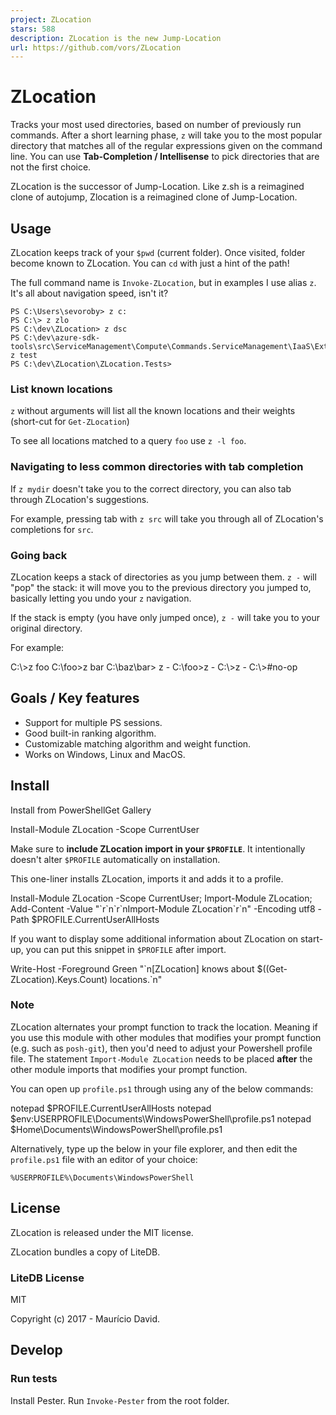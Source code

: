 ```yaml
---
project: ZLocation
stars: 588
description: ZLocation is the new Jump-Location
url: https://github.com/vors/ZLocation
---
```


ZLocation
=========

Tracks your most used directories, based on number of previously run commands. After a short learning phase, `z` will take you to the most popular directory that matches all of the regular expressions given on the command line. You can use **Tab-Completion / Intellisense** to pick directories that are not the first choice.

ZLocation is the successor of Jump-Location. Like z.sh is a reimagined clone of autojump, Zlocation is a reimagined clone of Jump-Location.

Usage
-----

ZLocation keeps track of your `$pwd` (current folder). Once visited, folder become known to ZLocation. You can `cd` with just a hint of the path!

The full command name is `Invoke-ZLocation`, but in examples I use alias `z`. It's all about navigation speed, isn't it?

```
PS C:\Users\sevoroby> z c:
PS C:\> z zlo
PS C:\dev\ZLocation> z dsc
PS C:\dev\azure-sdk-tools\src\ServiceManagement\Compute\Commands.ServiceManagement\IaaS\Extensions\DSC> z test
PS C:\dev\ZLocation\ZLocation.Tests>
```

### List known locations

`z` without arguments will list all the known locations and their weights (short-cut for `Get-ZLocation`)

To see all locations matched to a query `foo` use `z -l foo`.

### Navigating to less common directories with tab completion

If `z mydir` doesn't take you to the correct directory, you can also tab through ZLocation's suggestions.

For example, pressing tab with `z src` will take you through all of ZLocation's completions for `src`.

### Going back

ZLocation keeps a stack of directories as you jump between them. `z -` will "pop" the stack: it will move you to the previous directory you jumped to, basically letting you undo your `z` navigation.

If the stack is empty (you have only jumped once), `z -` will take you to your original directory.

For example:

C:\\\>z foo
C:\\foo\>z bar
C:\\baz\\bar\> z \-
C:\\foo\>z \-
C:\\\>z \-
C:\\\>#no-op

Goals / Key features
--------------------

-   Support for multiple PS sessions.
-   Good built-in ranking algorithm.
-   Customizable matching algorithm and weight function.
-   Works on Windows, Linux and MacOS.

Install
-------

Install from PowerShellGet Gallery

Install-Module ZLocation \-Scope CurrentUser

Make sure to **include ZLocation import in your `$PROFILE`**. It intentionally doesn't alter `$PROFILE` automatically on installation.

This one-liner installs ZLocation, imports it and adds it to a profile.

Install-Module ZLocation \-Scope CurrentUser; Import-Module ZLocation; Add-Content \-Value "\`r\`n\`r\`nImport-Module ZLocation\`r\`n" \-Encoding utf8 \-Path $PROFILE.CurrentUserAllHosts

If you want to display some additional information about ZLocation on start-up, you can put this snippet in `$PROFILE` after import.

Write-Host \-Foreground Green "\`n\[ZLocation\] knows about $((Get-ZLocation).Keys.Count) locations.\`n"

### Note

ZLocation alternates your prompt function to track the location. Meaning if you use this module with other modules that modifies your prompt function (e.g. such as `posh-git`), then you'd need to adjust your Powershell profile file. The statement `Import-Module ZLocation` needs to be placed **after** the other module imports that modifies your prompt function.

You can open up `profile.ps1` through using any of the below commands:

notepad $PROFILE.CurrentUserAllHosts
notepad $env:USERPROFILE\\Documents\\WindowsPowerShell\\profile.ps1
notepad $Home\\Documents\\WindowsPowerShell\\profile.ps1

Alternatively, type up the below in your file explorer, and then edit the `profile.ps1` file with an editor of your choice:

```
%USERPROFILE%\Documents\WindowsPowerShell
```

License
-------

ZLocation is released under the MIT license.

ZLocation bundles a copy of LiteDB.

### LiteDB License

MIT

Copyright (c) 2017 - Maurício David.

Develop
-------

### Run tests

Install Pester. Run `Invoke-Pester` from the root folder.
